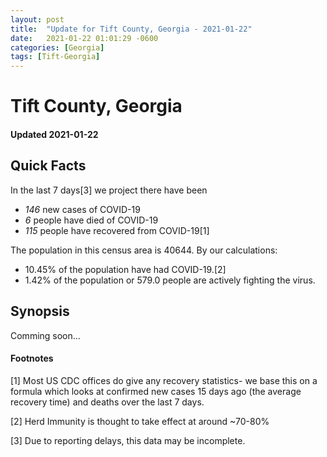 ```yaml
---
layout: post
title:  "Update for Tift County, Georgia - 2021-01-22"
date:   2021-01-22 01:01:29 -0600
categories: [Georgia]
tags: [Tift-Georgia]
---
```


# Tift County, Georgia
#### Updated 2021-01-22

## Quick Facts

In the last 7 days[3] we project there have been
- *146* new cases of COVID-19
- *6* people have died of COVID-19
- *115* people have recovered from COVID-19[1]

The population in this census area is 40644. By our calculations:
- 10.45% of the population have had COVID-19.[2]
- 1.42% of the population or 579.0 people are actively fighting the virus.

## Synopsis

Comming soon...


#### Footnotes

[1] Most US CDC offices do give any recovery statistics- we base this on a formula which looks at confirmed new cases
15 days ago (the average recovery time) and deaths over the last 7 days.

[2] Herd Immunity is thought to take effect at around ~70-80%

[3] Due to reporting delays, this data may be incomplete.
 
    